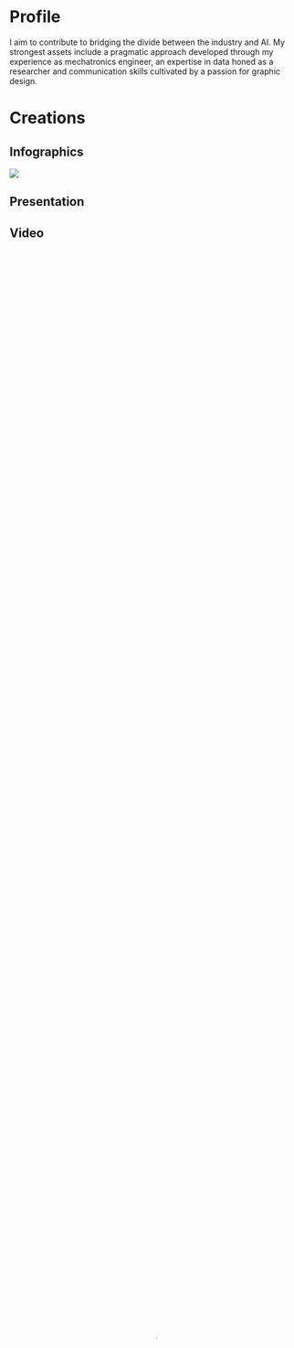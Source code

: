 # Profile

I aim to contribute to bridging the divide between the industry and AI. My strongest assets include a pragmatic approach developed through my experience as mechatronics engineer, an expertise in data honed as a researcher and communication skills cultivated by a passion for graphic design.

# Creations
## Infographics
[![](http://fanny-rebiffe.github.io/img/meta.JPG)](http://fanny-rebiffe.github.io/infographics/Metaheuristic.pdf)


## Presentation

## Video

<div class="video" style="padding-top=56.25%;">
<video src="/img/Fanny_Rebiffe.mp4" poster="/img/thumbnail.PNG" class="presentation" control width="100%" height="100%" type="video/mp4" controls></video>
</div>
